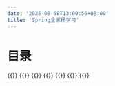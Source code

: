 ```yaml
---
date: '2025-08-08T13:09:56+08:00'
title: 'Spring全家桶学习'
---
```


# 目录

{{<cards>}}
{{<card link="./spring-wfbucket" title="Spring全家桶备忘录" icon="document-duplicate">}} 
{{<card link="./servlet技术详解" title="Spring Framework" icon="document-duplicate">}} 
{{<card link="./servlet技术详解" title="Spring JDBC" icon="document-duplicate">}} 
{{<card link="./web开发基础" title="Spring MVC" icon="document-duplicate">}}
{{<card link="./web开发基础" title="Dao层数据访问层技术" icon="document-duplicate">}}
{{</cards>}}